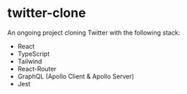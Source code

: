 # twitter-clone

An ongoing project cloning Twitter with the following stack:
* React
* TypeScript
* Tailwind
* React-Router
* GraphQL (Apollo Client & Apollo Server) 
* Jest

